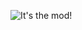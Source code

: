 ![It's the mod!](https://lh3.googleusercontent.com/FWa0QMSFP0IRGr4BScd7vrEcKjqboE_LRoK2YPajbUuYgrRmvDKQU8IfzMhpb7oljVpmpO8-P3OZ "Shades Of Nether Logo")
<!--stackedit_data:
eyJoaXN0b3J5IjpbLTExMTM3ODUzMDIsLTIwODg3NDY2MTIsLT
EwOTU5MDkzMF19
-->